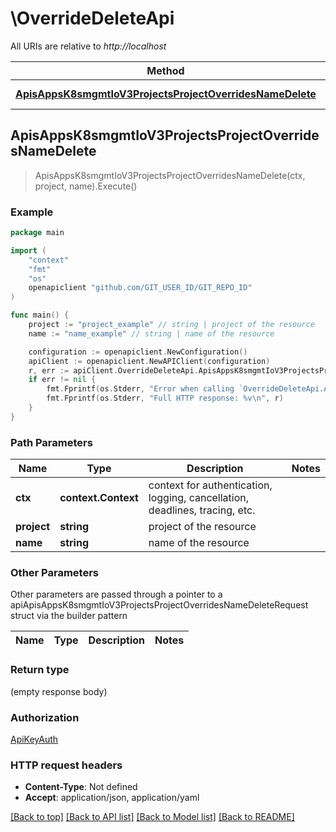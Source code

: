 # \OverrideDeleteApi

All URIs are relative to *http://localhost*

Method | HTTP request | Description
------------- | ------------- | -------------
[**ApisAppsK8smgmtIoV3ProjectsProjectOverridesNameDelete**](OverrideDeleteApi.md#ApisAppsK8smgmtIoV3ProjectsProjectOverridesNameDelete) | **Delete** /apis/apps.k8smgmt.io/v3/projects/{project}/overrides/{name} | 



## ApisAppsK8smgmtIoV3ProjectsProjectOverridesNameDelete

> ApisAppsK8smgmtIoV3ProjectsProjectOverridesNameDelete(ctx, project, name).Execute()





### Example

```go
package main

import (
    "context"
    "fmt"
    "os"
    openapiclient "github.com/GIT_USER_ID/GIT_REPO_ID"
)

func main() {
    project := "project_example" // string | project of the resource
    name := "name_example" // string | name of the resource

    configuration := openapiclient.NewConfiguration()
    apiClient := openapiclient.NewAPIClient(configuration)
    r, err := apiClient.OverrideDeleteApi.ApisAppsK8smgmtIoV3ProjectsProjectOverridesNameDelete(context.Background(), project, name).Execute()
    if err != nil {
        fmt.Fprintf(os.Stderr, "Error when calling `OverrideDeleteApi.ApisAppsK8smgmtIoV3ProjectsProjectOverridesNameDelete``: %v\n", err)
        fmt.Fprintf(os.Stderr, "Full HTTP response: %v\n", r)
    }
}
```

### Path Parameters


Name | Type | Description  | Notes
------------- | ------------- | ------------- | -------------
**ctx** | **context.Context** | context for authentication, logging, cancellation, deadlines, tracing, etc.
**project** | **string** | project of the resource | 
**name** | **string** | name of the resource | 

### Other Parameters

Other parameters are passed through a pointer to a apiApisAppsK8smgmtIoV3ProjectsProjectOverridesNameDeleteRequest struct via the builder pattern


Name | Type | Description  | Notes
------------- | ------------- | ------------- | -------------



### Return type

 (empty response body)

### Authorization

[ApiKeyAuth](../README.md#ApiKeyAuth)

### HTTP request headers

- **Content-Type**: Not defined
- **Accept**: application/json, application/yaml

[[Back to top]](#) [[Back to API list]](../README.md#documentation-for-api-endpoints)
[[Back to Model list]](../README.md#documentation-for-models)
[[Back to README]](../README.md)

